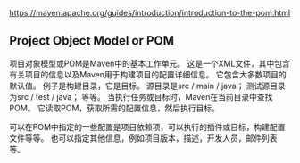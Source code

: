 

<!--
 * @version:
 * @Author:  StevenJokess https://github.com/StevenJokess
 * @Date: 2020-11-13 17:25:03
 * @LastEditors:  StevenJokess https://github.com/StevenJokess
 * @LastEditTime: 2020-11-13 17:26:20
 * @Description:
 * @TODO::
 * @Reference:
-->
https://maven.apache.org/guides/introduction/introduction-to-the-pom.html

## Project Object Model or POM

项目对象模型或POM是Maven中的基本工作单元。 这是一个XML文件，其中包含有关项目的信息以及Maven用于构建项目的配置详细信息。 它包含大多数项目的默认值。 例子是构建目录，它是目标。 源目录是src / main / java； 测试源目录为src / test / java； 等等。 当执行任务或目标时，Maven在当前目录中查找POM。 它读取POM，获取所需的配置信息，然后执行目标。

可以在POM中指定的一些配置是项目依赖项，可以执行的插件或目标，构建配置文件等等。 也可以指定其他信息，例如项目版本，描述，开发人员，邮件列表等。
